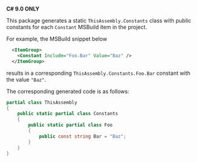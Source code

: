 **C# 9.0 ONLY**

This package generates a static `ThisAssembly.Constants` class with public constants for each `Constant` MSBuild item in the project.

For example, the MSBuild snippet below

```XML
  <ItemGroup>
    <Constant Include="Foo.Bar" Value="Baz" />
  </ItemGroup>
```

results in a corresponding `ThisAssembly.Constants.Foo.Bar` constant with the value `"Baz"`.

The corresponding generated code is as follows:

```C#
partial class ThisAssembly
{
    public static partial class Constants
    {
        public static partial class Foo
        {
            public const string Bar = "Baz";
        }
    }
}
```

